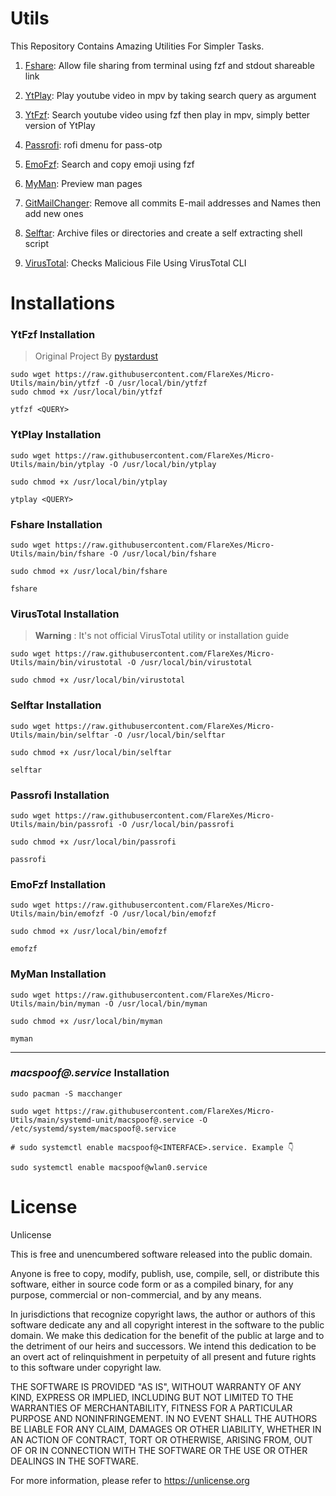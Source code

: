 # Utils
This Repository Contains Amazing Utilities For Simpler Tasks.

1. [Fshare](https://github.com/FlareXes/Micro-Utils/blob/main/bin/fshare): Allow file sharing from terminal using fzf and stdout shareable link

2. [YtPlay](https://github.com/FlareXes/Micro-Utils/blob/main/bin/ytplay): Play youtube video in mpv by taking search query as argument
   
3. [YtFzf](https://github.com/FlareXes/Micro-Utils/blob/main/bin/ytfzf): Search youtube video using fzf then play in mpv, simply better version of YtPlay

4. [Passrofi](https://github.com/FlareXes/Micro-Utils/blob/main/bin/passrofi): rofi dmenu for pass-otp

5. [EmoFzf](https://github.com/FlareXes/Micro-Utils/blob/main/bin/emofzf): Search and copy emoji using fzf

6. [MyMan](https://github.com/FlareXes/Micro-Utils/blob/main/bin/myman): Preview man pages

7. [GitMailChanger](https://github.com/FlareXes/Micro-Utils/blob/main/bin/gitmailchanger): Remove all commits E-mail addresses and Names then add new ones

8. [Selftar](https://github.com/FlareXes/Micro-Utils/blob/main/bin/selftar): Archive files or directories and create a self extracting shell script

9. [VirusTotal](https://github.com/FlareXes/Micro-Utils/blob/main/bin/virustotal): Checks Malicious File Using VirusTotal CLI

# Installations

### YtFzf Installation
> Original Project By [pystardust](https://github.com/pystardust/ytfzf)
```
sudo wget https://raw.githubusercontent.com/FlareXes/Micro-Utils/main/bin/ytfzf -O /usr/local/bin/ytfzf
sudo chmod +x /usr/local/bin/ytfzf

ytfzf <QUERY>
```

### YtPlay Installation
```
sudo wget https://raw.githubusercontent.com/FlareXes/Micro-Utils/main/bin/ytplay -O /usr/local/bin/ytplay

sudo chmod +x /usr/local/bin/ytplay

ytplay <QUERY>
```

### Fshare Installation
```
sudo wget https://raw.githubusercontent.com/FlareXes/Micro-Utils/main/bin/fshare -O /usr/local/bin/fshare

sudo chmod +x /usr/local/bin/fshare

fshare
```

### VirusTotal Installation
> **Warning** : It's not official VirusTotal utility or installation guide
```
sudo wget https://raw.githubusercontent.com/FlareXes/Micro-Utils/main/bin/virustotal -O /usr/local/bin/virustotal

sudo chmod +x /usr/local/bin/virustotal
```

### Selftar Installation
```
sudo wget https://raw.githubusercontent.com/FlareXes/Micro-Utils/main/bin/selftar -O /usr/local/bin/selftar

sudo chmod +x /usr/local/bin/selftar

selftar
```

### Passrofi Installation
```
sudo wget https://raw.githubusercontent.com/FlareXes/Micro-Utils/main/bin/passrofi -O /usr/local/bin/passrofi

sudo chmod +x /usr/local/bin/passrofi

passrofi
```

### EmoFzf Installation
```
sudo wget https://raw.githubusercontent.com/FlareXes/Micro-Utils/main/bin/emofzf -O /usr/local/bin/emofzf

sudo chmod +x /usr/local/bin/emofzf

emofzf
```

### MyMan Installation
```
sudo wget https://raw.githubusercontent.com/FlareXes/Micro-Utils/main/bin/myman -O /usr/local/bin/myman

sudo chmod +x /usr/local/bin/myman

myman
```

---

### ***macspoof@.service*** Installation
```
sudo pacman -S macchanger

sudo wget https://raw.githubusercontent.com/FlareXes/Micro-Utils/main/systemd-unit/macspoof@.service -O /etc/systemd/system/macspoof@.service

# sudo systemctl enable macspoof@<INTERFACE>.service. Example 👇

sudo systemctl enable macspoof@wlan0.service
```


# License
Unlicense

This is free and unencumbered software released into the public domain.

Anyone is free to copy, modify, publish, use, compile, sell, or
distribute this software, either in source code form or as a compiled
binary, for any purpose, commercial or non-commercial, and by any
means.

In jurisdictions that recognize copyright laws, the author or authors
of this software dedicate any and all copyright interest in the
software to the public domain. We make this dedication for the benefit
of the public at large and to the detriment of our heirs and
successors. We intend this dedication to be an overt act of
relinquishment in perpetuity of all present and future rights to this
software under copyright law.

THE SOFTWARE IS PROVIDED "AS IS", WITHOUT WARRANTY OF ANY KIND,
EXPRESS OR IMPLIED, INCLUDING BUT NOT LIMITED TO THE WARRANTIES OF
MERCHANTABILITY, FITNESS FOR A PARTICULAR PURPOSE AND NONINFRINGEMENT.
IN NO EVENT SHALL THE AUTHORS BE LIABLE FOR ANY CLAIM, DAMAGES OR
OTHER LIABILITY, WHETHER IN AN ACTION OF CONTRACT, TORT OR OTHERWISE,
ARISING FROM, OUT OF OR IN CONNECTION WITH THE SOFTWARE OR THE USE OR
OTHER DEALINGS IN THE SOFTWARE.

For more information, please refer to <https://unlicense.org>
